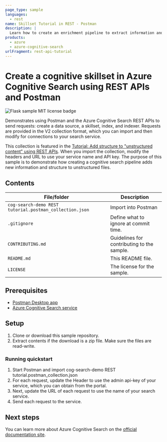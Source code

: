```yaml
---
page_type: sample
languages:
  - rest
name: Skillset Tutorial in REST - Postman
description: |
  Learn how to create an enrichment pipeline to extract information and structure from unstructured blobs.
products:
  - azure
  - azure-cognitive-search
urlFragment: rest-api-tutorial
---
```


#  Create a cognitive skillset in Azure Cognitive Search using REST APIs and Postman

![Flask sample MIT license badge](https://img.shields.io/badge/license-MIT-green.svg)

Demonstrates using Postman and the Azure Cognitive Search REST APIs to send requests: create a data source, a skillset, index, and indexer. Requests are provided in the V2 collection format, which you can import and then modify for connections to your search service.

This collection is featured in the [Tutorial: Add structure to "unstructured content" using REST APIs](https://docs.microsoft.com/azure/search/cognitive-search-tutorial-blob). When you import the collection, modify the headers and URL to use your service name and API key. The purpose of this sample is to demonstrate how creating a cognitive search pipeline adds new information and structure to unstructured files.

## Contents

| File/folder | Description |
|-------------|-------------|
| `cog-search-demo REST tutorial.postman_collection.json`       | Import into Postman |
| `.gitignore` | Define what to ignore at commit time. |
| `CONTRIBUTING.md` | Guidelines for contributing to the sample. |
| `README.md` | This README file. |
| `LICENSE`   | The license for the sample. |

## Prerequisites

- [Postman Desktop app](https://www.getpostman.com/)
- [Azure Cognitive Search service](https://docs.microsoft.com/azure/search/search-create-service-portal)

## Setup

1. Clone or download this sample repository.
1. Extract contents if the download is a zip file. Make sure the files are read-write.

### Running quickstart
1. Start Postman and import cog-search-demo REST tutorial.postman_collection.json
1. For each request, update the Header to use the admin api-key of your service, which you can obtain from the portal.
1. Next, update the URL of each request to use the name of your search service.
1. Send each request to the service.

## Next steps

You can learn more about Azure Cognitive Search on the [official documentation site](https://docs.microsoft.com/azure/search).